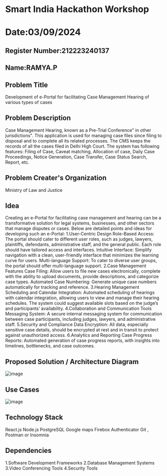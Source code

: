 # Smart India Hackathon Workshop

# Date:03/09/2024
## Register Number:212223240137
## Name:RAMYA.P

## Problem Title
Development of e-Portal for facilitating Case Management Hearing of various types of cases
## Problem Description
Case Management Hearing, known as a Pre-Trial Conference" in other jurisdictions". This application is used for managing case files since filing to disposal and to complete all its related processes. The CMS keeps the records of all the cases filed in Delhi High Court. The system has following features: Filing of Case, Caveat matching, Allocation of case, Daily Case Proceedings, Notice Generation, Case Transfer, Case Status Search, Report, etc.
## Problem Creater's Organization
Ministry of Law and Justice

## Idea
Creating an e-Portal for facilitating case management and hearing can be a transformative solution for legal systems, businesses, and other sectors that manage disputes or cases. Below are detailed points and ideas for developing such an e-Portal:
1.User-Centric Design Role-Based Access: The portal should cater to different user roles, such as judges, lawyers, plaintiffs, defendants, administrative staff, and the general public. Each role should have tailored access and interfaces. Intuitive Interface: Simplify navigation with a clean, user-friendly interface that minimizes the learning curve for users. Multi-language Support: To cater to diverse user groups, the portal should offer multi-language support.
2.Case Management Features Case Filing: Allow users to file new cases electronically, complete with the ability to upload documents, provide descriptions, and categorize case types. Automated Case Numbering: Generate unique case numbers automatically for tracking and reference.
3.Hearing Management Scheduling and Calendar Integration: Automated scheduling of hearings with calendar integration, allowing users to view and manage their hearing schedules. The system could suggest available slots based on the judge’s and participants’ availability.
4.Collaboration and Communication Tools Messaging System: A secure internal messaging system for communication between case participants, including judges, lawyers, and administrative staff.
5.Security and Compliance Data Encryption: All data, especially sensitive case details, should be encrypted at rest and in transit to protect against unauthorized access.
6.Analytics and Reporting Case Progress Reports: Automated generation of case progress reports, with insights into timelines, bottlenecks, and case outcomes.
## Proposed Solution / Architecture Diagram
![image](https://github.com/user-attachments/assets/ccf3cb8c-8028-4ebc-b5f8-5305aed6ea4f)
## Use Cases
![image](https://github.com/user-attachments/assets/a1e63c13-f7eb-4a6e-bbd3-b8d592568a2c)

## Technology Stack
React.js
Node.js
PostgreSQL
Google maps
Firebox Authenticator
Git , Postman or Insomnia

## Dependencies
1.Software Development Frameworks 
2.Database Management Systems 
3.Video Conferencing Tools 
4.Security Tools
